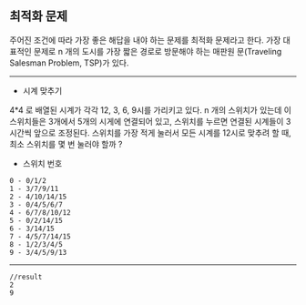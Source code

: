 ## 최적화 문제

주어진 조건에 따라 가장 좋은 해답을 내야 하는 문제를 최적화 문제라고 한다. 가장 대표적인 문제로 n 개의 도시를 가장 짧은 경로로 방문해야 하는 매판원 문(Traveling Salesman Problem, TSP)가 있다.

---

- 시계 맞추기

4*4 로 배열된 시계가 각각 12, 3, 6, 9시를 가리키고 있다. n 개의 스위치가 있는데 이 스위치들은 3개에서 5개의 시게에 연결되어 있고, 스위치를 누르면 연결된 시계들이 3시간씩 앞으로 조정된다. 스위치를 가장 적게 눌러서 모든 시계를 12시로 맞추려 할 때, 최소 스위치를 몇 번 눌러야 할까 ?


- 스위치 번호
```
0 - 0/1/2
1 - 3/7/9/11
2 - 4/10/14/15
3 - 0/4/5/6/7
4 - 6/7/8/10/12
5 - 0/2/14/15
6 - 3/14/15
7 - 4/5/7/14/15
8 - 1/2/3/4/5
9 - 3/4/5/9/13
```

---

```
//result
2
9
```
